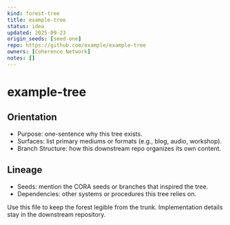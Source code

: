 ```yaml
---
kind: forest-tree
title: example-tree
status: idea
updated: 2025-09-23
origin_seeds: [seed-one]
repo: https://github.com/example/example-tree
owners: [Coherence Network]
notes: []
---
```


# example-tree

## Orientation
- Purpose: one-sentence why this tree exists.
- Surfaces: list primary mediums or formats (e.g., blog, audio, workshop).
- Branch Structure: how this downstream repo organizes its own content.

## Lineage
- Seeds: mention the CORA seeds or branches that inspired the tree.
- Dependencies: other systems or procedures this tree relies on.

Use this file to keep the forest legible from the trunk. Implementation details stay in the downstream repository.
